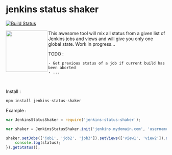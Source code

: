 # jenkins status shaker 

[![Build Status](https://travis-ci.org/richardlt/jenkins-status-shaker.svg?branch=master)](https://travis-ci.org/richardlt/jenkins-status-shaker)

<img src="https://cloud.githubusercontent.com/assets/1819206/12892413/4c4d9c00-ce8c-11e5-95de-a21d7128a60b.PNG" width="130" align="left" />

This awesome tool will mix all status from a given list of Jenkins jobs and views and will give you only one global state. Work in progress...

TODO :
```
- Get previous status of a job if current build has been aborted
- ...
```

<br/>

Install :
```javascript
npm install jenkins-status-shaker
```

Example :
```javascript
var JenkinsStatusShaker = require('jenkins-status-shaker');

var shaker = JenkinsStatusShaker.init('jenkins.mydomain.com', 'username', 'password'); // username and password are optional

shaker.setJobs(['job1', 'job2', 'job3']).setViews(['view1', 'view2']).onStatusReceived(function(status) {
    console.log(status);
}).getStatus();
```
